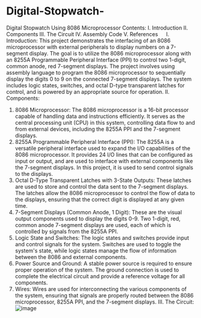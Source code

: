 # Digital-Stopwatch-
Digital Stopwatch Using 8086 Microprocessor 
Contents:
I.	Introduction
II.	Components
III.	The Circuit
IV.	Assembly Code
V.	References
 
I.	Introduction:
This project demonstrates the interfacing of an 8086 microprocessor with external peripherals to display numbers on a 7-segment display. The goal is to utilize the 8086 microprocessor along with an 8255A Programmable Peripheral Interface (PPI) to control two 1-digit, common anode, red 7-segment displays. The project involves using assembly language to program the 8086 microprocessor to sequentially display the digits 0 to 9 on the connected 7-segment displays. The system includes logic states, switches, and octal D-type transparent latches for control, and is powered by an appropriate source for operation.
II.	Components:
1. 8086 Microprocessor:
The 8086 microprocessor is a 16-bit processor capable of handling data and instructions efficiently. It serves as the central processing unit (CPU) in this system, controlling data flow to and from external devices, including the 8255A PPI and the 7-segment displays.
2. 8255A Programmable Peripheral Interface (PPI):
The 8255A is a versatile peripheral interface used to expand the I/O capabilities of the 8086 microprocessor. It provides 24 I/O lines that can be configured as input or output, and are used to interface with external components like the 7-segment displays. In this project, it is used to send control signals to the displays.
3. Octal D-Type Transparent Latches with 3-State Outputs:
These latches are used to store and control the data sent to the 7-segment displays. The latches allow the 8086 microprocessor to control the flow of data to the displays, ensuring that the correct digit is displayed at any given time.
4. 7-Segment Displays (Common Anode, 1 Digit):
These are the visual output components used to display the digits 0-9. Two 1-digit, red, common anode 7-segment displays are used, each of which is controlled by signals from the 8255A PPI.
5. Logic State and Switches:
The logic states and switches provide input and control signals for the system. Switches are used to toggle the system's state, while logic states manage the flow of information between the 8086 and external components.
6. Power Source and Ground:
A stable power source is required to ensure proper operation of the system. The ground connection is used to complete the electrical circuit and provide a reference voltage for all components.
7. Wires:
Wires are used for interconnecting the various components of the system, ensuring that signals are properly routed between the 8086 microprocessor, 8255A PPI, and the 7-segment displays.
III.	The Circuit:
![image](https://github.com/user-attachments/assets/3e7666bc-2a29-411a-82ae-47ea66db6aca)
